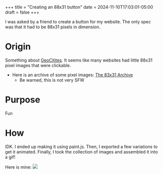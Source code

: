 +++
title = "Creating an 88x31 button"
date = 2024-11-10T17:03:01-05:00
draft = false
+++

I was asked by a friend to create a button for my website. The only spec was that it had to be 88x31 pixels in dimension.

# Origin

Something about [GeoCitites](https://en.wikipedia.org/wiki/GeoCities). It seems like many websites had little 88x31 pixel images that were clickable.
- Here is an archive of some pixel images: [The 83x31 Archive](https://hellnet.work/8831/)
	- Be warned, this is not very SFW
# Purpose

Fun

# How

IDK. I ended up making it using paint.js. Then, I exported a few variations to get it animated. Finally, I took the collection of images and assembled it into a gif!

Here is mine:
![](/badges/naesna.gif)
